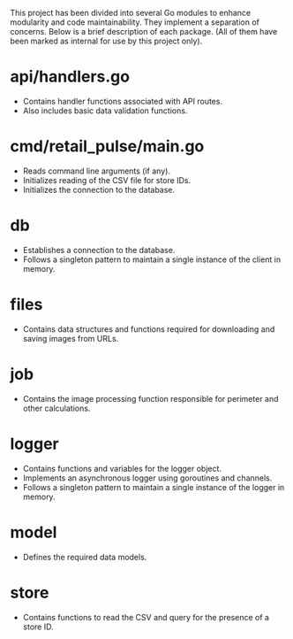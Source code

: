 This project has been divided into several Go modules to enhance modularity and code maintainability. They implement a separation of concerns. Below is a brief description of each package. (All of them have been marked as internal for use by this project only).

# api/handlers.go
- Contains handler functions associated with API routes.
- Also includes basic data validation functions.

# cmd/retail_pulse/main.go
- Reads command line arguments (if any).
- Initializes reading of the CSV file for store IDs.
- Initializes the connection to the database.

# db
- Establishes a connection to the database.
- Follows a singleton pattern to maintain a single instance of the client in memory.

# files
- Contains data structures and functions required for downloading and saving images from URLs.

# job
- Contains the image processing function responsible for perimeter and other calculations.

# logger
- Contains functions and variables for the logger object.
- Implements an asynchronous logger using goroutines and channels.
- Follows a singleton pattern to maintain a single instance of the logger in memory.

# model
- Defines the required data models.

# store
- Contains functions to read the CSV and query for the presence of a store ID.